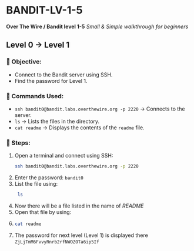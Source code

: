 # BANDIT-LV-1-5
**Over The Wire / Bandit level 1-5**
*Small & Simple walkthrough for beginners*


## Level 0 → Level 1
### 🎯 Objective:
- Connect to the Bandit server using SSH.
- Find the password for Level 1.

### 🔧 Commands Used:
- `ssh bandit0@bandit.labs.overthewire.org -p 2220` → Connects to the server.
- `ls` → Lists the files in the directory.
- `cat readme` → Displays the contents of the `readme` file.

### 🚀 Steps:
1. Open a terminal and connect using SSH:
   ```bash
   ssh bandit0@bandit.labs.overthewire.org -p 2220
2. Enter the password: `bandit0`
3. List the file using:
   ```bash
    ls
6. Now there will be a file listed in the name of *README*
7. Open that file by using:
8. ```bash
   cat readme
10. The password for next level (Level 1) is displayed there `ZjLjTmM6FvvyRnrb2rfNWOZOTa6ip5If`

